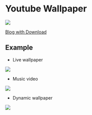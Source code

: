# Youtube Wallpaper

![](https://raw.githubusercontent.com/NeuroWhAI/YoutubeWallpaper/master/Resources/icon.ico)

[Blog with Download](http://blog.naver.com/neurowhai/220810470139)


## Example

* Live wallpaper

![](https://cloud.githubusercontent.com/assets/1130686/18589483/f575ce24-7c65-11e6-87a4-ae60775781a1.png)

* Music video

![](https://cloud.githubusercontent.com/assets/1130686/18589484/f577c1de-7c65-11e6-9a68-88b7850097f9.png)

* Dynamic wallpaper

![](https://cloud.githubusercontent.com/assets/1130686/18589485/f59e6794-7c65-11e6-92d2-64b368105bda.png)